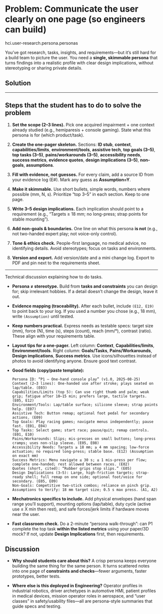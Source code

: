 # Problem: Communicate the user clearly on one page (so engineers can build)

hci.user-research.persona.personas

You’ve got research, tasks, insights, and requirements—but it’s still hard for a build team to picture the user. You need a **single, skimmable persona** that turns findings into a realistic profile with clear design implications, without stereotyping or sharing private details.

## Solution

---

## Steps that the student has to do to solve the problem

1. **Set the scope (2–3 lines).**
   Pick one acquired impairment + one context already studied (e.g., hemiparesis + console gaming). State what this persona is for (which product/task).

2. **Create the one-pager skeleton.**
   Sections: **ID stub**, **context**, **capabilities/limits**, **environment/tools**, **assistive tech**, **top goals (3–5)**, **top tasks (3–5)**, **pains/workarounds (3–5)**, **accessibility needs**, **success metrics**, **evidence quotes**, **design implications (3–5)**, **non-goals**, **assumptions**.

3. **Fill with evidence, not guesses.**
   For every claim, add a source ID from your evidence log (E#). Mark any guess as **Assumption=Y**.

4. **Make it skimmable.**
   Use short bullets, simple words, numbers where possible (mm, N, s). Prioritize “top 3–5” in each section. Keep to one page.

5. **Write 3–5 design implications.**
   Each implication should point to a requirement (e.g., “Targets ≥ 18 mm; no long-press; strap points for stable mounting”).

6. **Add non-goals & boundaries.**
   One line on what this persona **is not** (e.g., not two-handed expert play; not voice-only control).

7. **Tone & ethics check.**
   People-first language, no medical advice, no identifying details. Avoid stereotypes; focus on tasks and environments.

8. **Version and export.**
   Add version/date and a mini change log. Export to PDF and pin next to the requirements sheet.

---

Technical discussion explaining how to do tasks.

* **Persona ≠ stereotype.**
  Build from **tasks and constraints** you can design for; skip irrelevant hobbies. If a detail doesn’t change the design, leave it out.

* **Evidence mapping (traceability).**
  After each bullet, include `(E12, E19)` to point back to your log. If you used a number you chose (e.g., 18 mm), write `(Assumption)` until tested.

* **Keep numbers practical.**
  Express needs as testable specs: target size (mm), force (N), time (s), steps (count), reach (mm/°), contrast (ratio). These align with your requirements table.

* **Layout tips for a one-pager.**
  Left column: **Context**, **Capabilities/limits**, **Environment/tools**.
  Right column: **Goals/Tasks**, **Pains/Workarounds**, **Design implications**, **Success metrics**.
  Use icons/silhouettes instead of photos to avoid identifying anyone. Ensure good text contrast.

* **Good fields (copy/paste template):**

  ```
  Persona ID: “P1 – One-hand console play” (v1.0, 2025-08-25)
  Context (2–3 lines): One-handed use after stroke; plays seated on lap/table. (E03)
  Capabilities/Limits (top 5): Can use right thumb and palm; weak grip; fatigue after 10–15 min; prefers large, tactile targets. (E05, E12)
  Environment/Tools: Lap/table surface; silicone sleeve; strap points help. (E07)
  Assistive Tech: Button remap; optional foot pedal for secondary actions. (E09)
  Top Goals: Play racing games; navigate menus independently; pause fast. (E01, E04)
  Top Tasks: Select game; start race; pause/quit; remap controls. (E01, E10)
  Pains/Workarounds: Slips; mis-presses on small buttons; long-press cramps; uses non-slip sleeve. (E05, E08)
  Accessibility Needs: Targets ≥ 18 mm; ≥ 4 mm spacing; low-force actuation; no required long-press; stable base. (E12) (Assumption on exact mm)
  Success Metrics: Menu navigate ≤ 30 s; ≤ 1 mis-press per flow; complete one-handed; rest allowed between races. (E02)
  Quotes (short, cited): “Rubber grips stop slips.” (E05)
  Design Implications (3–5): Large, high-friction targets; strap-ready shell; full remap on one side; optional foot/voice for secondary. (E05, E09)
  Non-Goals: Competitive two-stick combos; reliance on pinch grip.
  Assumptions to Verify: 18 mm target size; 0.5 s max press. (A1, A2)
  ```

* **Mechatronics specifics to include.**
  Add physical envelopes (hand span range you’ll support), mounting options (lap/table), duty cycle (active use ≤ X min then rest), and safe forces/jerk limits if hardware moves near the user.

* **Fast classroom check.**
  Do a 2-minute “persona walk-through”: can P1 complete the top task **within the listed metrics** using your paper/3D mock? If not, update **Design Implications** first, then requirements.

## Discussion

* **Why should students care about this?**
  A crisp persona keeps everyone building the same thing for the same person. It turns scattered notes into one page of **constraints and checks**—fewer arguments, faster prototypes, better tests.

* **Where else is this deployed in Engineering?**
  Operator profiles in industrial robotics, driver archetypes in automotive HMI, patient profiles in medical devices, mission operator roles in aerospace, and “user classes” in safety/usability files—all are persona-style summaries that guide specs and testing.
